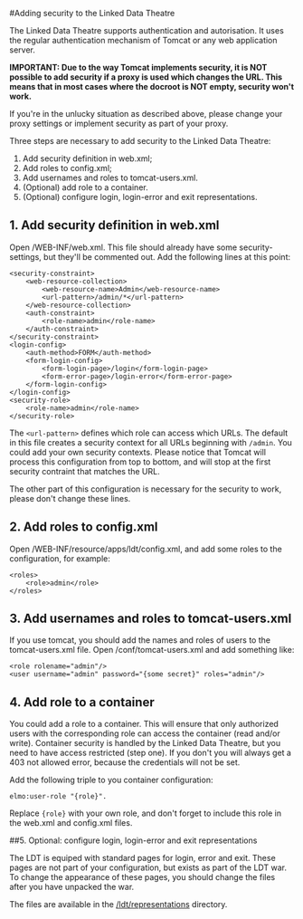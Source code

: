 #Adding security to the Linked Data Theatre

The Linked Data Theatre supports authentication and autorisation. It uses the regular authentication mechanism of Tomcat or any web application server.

**IMPORTANT: Due to the way Tomcat implements security, it is NOT possible to add security if a proxy is used which changes the URL. This means that in most cases where the docroot is NOT empty, security won't work.**

If you're in the unlucky situation as described above, please change your proxy settings or implement security as part of your proxy.

Three steps are necessary to add security to the Linked Data Theatre:

1. Add security definition in web.xml;
2. Add roles to config.xml;
3. Add usernames and roles to tomcat-users.xml.
4. (Optional) add role to a container.
5. (Optional) configure login, login-error and exit representations.

## 1. Add security definition in web.xml

Open /WEB-INF/web.xml. This file should already have some security-settings, but they'll be commented out. Add the following lines at this point:

    <security-constraint>
        <web-resource-collection>
            <web-resource-name>Admin</web-resource-name>
            <url-pattern>/admin/*</url-pattern>
        </web-resource-collection>
        <auth-constraint>
            <role-name>admin</role-name>
        </auth-constraint>
    </security-constraint>
    <login-config>
        <auth-method>FORM</auth-method>
        <form-login-config>
            <form-login-page>/login</form-login-page>
            <form-error-page>/login-error</form-error-page>
        </form-login-config>
    </login-config>
    <security-role>
        <role-name>admin</role-name>
    </security-role>

The `<url-pattern>` defines which role can access which URLs. The default in this file creates a security context for all URLs beginning with `/admin`. You could add your own security contexts. Please notice that Tomcat will process this configuration from top to bottom, and will stop at the first security contraint that matches the URL.

The other part of this configuration is necessary for the security to work, please don't change these lines.

## 2. Add roles to config.xml

Open /WEB-INF/resource/apps/ldt/config.xml, and add some roles to the configuration, for example:

	<roles>
		<role>admin</role>
	</roles>

## 3. Add usernames and roles to tomcat-users.xml

If you use tomcat, you should add the names and roles of users to the tomcat-users.xml file. Open /conf/tomcat-users.xml and add something like:

	<role rolename="admin"/>
	<user username="admin" password="{some secret}" roles="admin"/>

## 4. Add role to a container

You could add a role to a container. This will ensure that only authorized users with the corresponding role can access the container (read and/or write). Container security is handled by the Linked Data Theatre, but you need to have access restricted (step one). If you don't you will always get a 403 not allowed error, because the credentials will not be set.

Add the following triple to you container configuration:

	elmo:user-role "{role}".

Replace `{role}` with your own role, and don't forget to include this role in the web.xml and config.xml files.

##5. Optional: configure login, login-error and exit representations

The LDT is equiped with standard pages for login, error and exit. These pages are not part of your configuration, but exists as part of the LDT war. To change the appearance of these pages, you should change the files after you have unpacked the war.

The files are available in the [/ldt/representations](https://github.com/architolk/Linked-Data-Theatre/tree/master/src/main/webapp/WEB-INF/resources/apps/ldt/representations) directory.